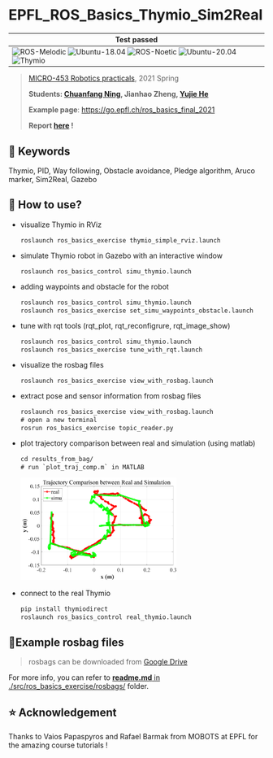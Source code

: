 # EPFL_ROS_Basics_Thymio_Sim2Real

| **Test passed**                                              |
| ------------------------------------------------------------ |
| ![ROS-Melodic](https://img.shields.io/badge/ROS-Melodic-red.svg) ![Ubuntu-18.04](https://img.shields.io/badge/Ubuntu-18.04-blue.svg) ![ROS-Noetic](https://img.shields.io/badge/ROS-Noetic-red.svg) ![Ubuntu-20.04](https://img.shields.io/badge/Ubuntu-20.04-blue.svg) ![Thymio](https://img.shields.io/badge/Thymio-II-orange.svg) |

> [MICRO-453 Robotics practicals](https://edu.epfl.ch/coursebook/fr/robotics-practicals-MICRO-453), 2021 Spring
>
> **Students: [Chuanfang Ning](https://github.com/Chuanfang-Neptune), Jianhao Zheng, [Yujie He](https://github.com/hibetterheyj)**
>
> **Example page**: https://go.epfl.ch/ros_basics_final_2021
>
> **Report [here](./ROS_Basics_Report_21Spring.pdf) !**

## :key: Keywords

Thymio, PID, Way following, Obstacle avoidance, Pledge algorithm, Aruco marker, Sim2Real, Gazebo

## :hammer: How to use?

- visualize Thymio in RViz

  ```shell
  roslaunch ros_basics_exercise thymio_simple_rviz.launch
  ```

- simulate Thymio robot in Gazebo with an interactive window

  ```shell
  roslaunch ros_basics_control simu_thymio.launch
  ```

- adding waypoints and obstacle for the robot

  ```shell
  roslaunch ros_basics_control simu_thymio.launch
  roslaunch ros_basics_exercise set_simu_waypoints_obstacle.launch
  ```

- tune with rqt tools (rqt_plot, rqt_reconfigrure, rqt_image_show)

  ```shell
  roslaunch ros_basics_control simu_thymio.launch
  roslaunch ros_basics_exercise tune_with_rqt.launch
  ```

- visualize the rosbag files

  ```shell
  roslaunch ros_basics_exercise view_with_rosbag.launch
  ```

- extract pose and sensor information from rosbag files

  ```shell
  roslaunch ros_basics_exercise view_with_rosbag.launch
  # open a new terminal
  rosrun ros_basics_exercise topic_reader.py
  ```

- plot trajectory comparison between real and simulation (using matlab)

  ```shell
  cd results_from_bag/
  # run `plot_traj_comp.m` in MATLAB
  ```

  <img src="./results_from_bag/traj_thymio_simulation_navigation_with_obstacle_avoidance.png" alt="traj_thymio_simulation_navigation_with_obstacle_avoidance" style="zoom:30%;" />

- connect to the real Thymio

  ```shell
  pip install thymiodirect
  roslaunch ros_basics_control real_thymio.launch
  ```

## :school_satchel:Example rosbag files

> rosbags can be downloaded from [Google Drive](https://drive.google.com/drive/folders/19KUzVqVasN7F2TfLpSc37OlQIdFQcbJs?usp=sharing)

For more info, you can refer to [**readme.md** in ./src/ros_basics_exercise/rosbags/](./src/ros_basics_exercise/rosbags/readme.md) folder.

## :star: Acknowledgement

Thanks to Vaios Papaspyros and Rafael Barmak from MOBOTS at EPFL for the amazing course tutorials !
